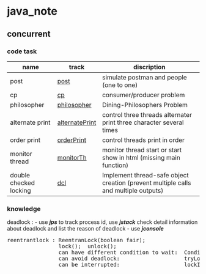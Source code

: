 # java_note

## concurrent

### code task
| name  |  track | discription |
| - | - | - |
| post | [post](concurrent/src/com/post) | simulate postman and people (one to one) |
| cp | [cp](concurrent/scr/com/cp) | consumer/producer problem |
| philosopher | [philosopher](concurrent/src/com/eat) | Dining-Philosophers Problem |
| alternate print | [alternatePrint](concurrent/src/com/alternatePrint) | control three threads alternater print three character several times
| order print | [orderPrint](concurrent/src/com/orderPrint) | control threads print in order |
| monitor thread | [monitorTh](concurrent/src/com/monitorTh) | monitor thread start or start show in html (missing main function) |
| double checked locking |  [dcl](concurrent/src/com/doubleCheckedLocking) | Implement thread-safe object creation (prevent multiple calls and multiple outputs) |

###  knowledge
deadlock : - use ***jps*** to track process id, use ***jstack*** check detail information about deadlock and list the reason of deadlock - use ***jconsole***

<pre>
reentrantlock : ReentranLock(boolean fair);
                lock();  unlock();
                can have different condition to wait:  Condition newCondition = new Condition();   newCondition.await();   signal();   signalAll();
                can avoid deadlock:                    tryLock(time:"", unit:"");
                can be interrupted:                    lockInterruptibly();
</pre>
